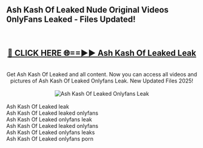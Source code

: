 <h2>Ash Kash Of Leaked Nude Original Videos 0nlyFans Leaked - Files Updated! </h2>
<br>
<div align="center">
<h2><a href="https://213.232.235.80/live/video.php?q=ash-kash-of-leaked" rel="nofollow">🔴 CLICK HERE 🌐==►► Ash Kash Of Leaked Leak</a></h2>
<br>
Get Ash Kash Of Leaked and all content. Now you can access all videos and pictures of Ash Kash Of Leaked Onlyfans Leak. New Updated Files 2025!
<br>
<br>
<a href="https://213.232.235.80/live/video.php?q=ash-kash-of-leaked" rel="nofollow" data-target="animated-image.originalLink"><img src="https://i.imgur.com/1EjSzPs.png" alt="Ash Kash Of Leaked Onlyfans Leak" style="max-width: 100%; display: inline-block;" data-target="animated-image.originalImage"></a>
</div>
<br>
Ash Kash Of Leaked leak<br>
Ash Kash Of Leaked leaked onlyfans<br>
Ash Kash Of Leaked onlyfans leak<br>
Ash Kash Of Leaked leaked onlyfans<br>
Ash Kash Of Leaked onlyfans leaks<br>
Ash Kash Of Leaked onlyfans porn
